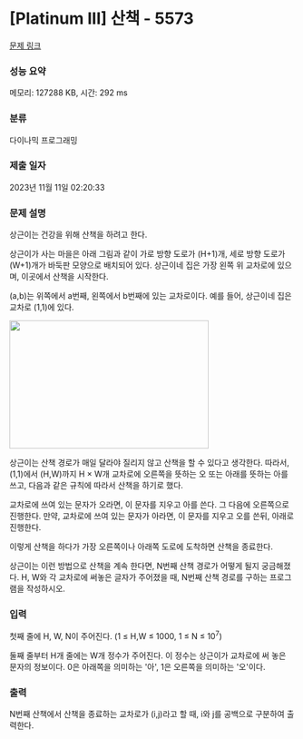 # [Platinum III] 산책 - 5573 

[문제 링크](https://www.acmicpc.net/problem/5573) 

### 성능 요약

메모리: 127288 KB, 시간: 292 ms

### 분류

다이나믹 프로그래밍

### 제출 일자

2023년 11월 11일 02:20:33

### 문제 설명

<p>상근이는 건강을 위해 산책을 하려고 한다.</p>

<p>상근이가 사는 마을은 아래 그림과 같이 가로 방향 도로가 (H+1)개, 세로 방향 도로가 (W+1)개가 바둑판 모양으로 배치되어 있다. 상근이네 집은 가장 왼쪽 위 교차로에 있으며, 이곳에서 산책을 시작한다.</p>

<p>(a,b)는 위쪽에서 a번째, 왼쪽에서 b번째에 있는 교차로이다. 예를 들어, 상근이네 집은 교차로 (1,1)에 있다.</p>

<p><img alt="" src="https://www.acmicpc.net/upload/images/walk.png" style="height:226px; width:351px"></p>

<p>상근이는 산책 경로가 매일 달라야 질리지 않고 산책을 할 수 있다고 생각한다. 따라서, (1,1)에서 (H,W)까지 H × W개 교차로에 오른쪽을 뜻하는 오 또는 아래를 뜻하는 아를 쓰고, 다음과 같은 규칙에 따라서 산책을 하기로 했다.</p>

<p>교차로에 쓰여 있는 문자가 오라면, 이 문자를 지우고 아를 쓴다. 그 다음에 오른쪽으로 진행한다. 만약, 교차로에 쓰여 있는 문자가 아라면, 이 문자를 지우고 오를 쓴뒤, 아래로 진행한다.</p>

<p>이렇게 산책을 하다가 가장 오른쪽이나 아래쪽 도로에 도착하면 산책을 종료한다.</p>

<p>상근이는 이런 방법으로 산책을 계속 한다면, N번째 산책 경로가 어떻게 될지 궁금해졌다. H, W와 각 교차로에 써놓은 글자가 주어졌을 때, N번째 산책 경로를 구하는 프로그램을 작성하시오.</p>

### 입력 

 <p>첫째 줄에 H, W, N이 주어진다. (1 ≤ H,W ≤ 1000, 1 ≤ N ≤ 10<sup>7</sup>)</p>

<p>둘째 줄부터 H개 줄에는 W개 정수가 주어진다. 이 정수는 상근이가 교차로에 써 놓은 문자의 정보이다. 0은 아래쪽을 의미하는 '아', 1은 오른쪽을 의미하는 '오'이다.</p>

### 출력 

 <p>N번째 산책에서 산책을 종료하는 교차로가 (i,j)라고 할 때, i와 j를 공백으로 구분하여 출력한다.</p>


